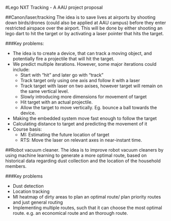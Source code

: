 #Lego NXT Tracking - A AAU project proposal


##Canon/laser/tracking
The idea is to save lives at airports by shooting down birds/drones (could also be applied at AAU campus) before they enter restricted airspace over the airport. This will be done by either shooting an lego dart to hit the target or by activating a laser pointer that hits the target. 


###Key problems:
- The idea is to create a device, that can track a moving object, and potentially fire a projectile that will hit the target.
- We predict multiple iterations. However, some major iterations could include:
	- Start with “hit” and later go with “track”
	- Track target only using one axis and follow it with a laser
	- Track target with laser on two axises, however target will remain on the same vertical level.
	- Slowly introducing more dimensions for movement of target
	- Hit target with an actual projectile.
	- Allow the target to move vertically. Eg. bounce a ball towards the device.
- Making the embedded system move fast enough to follow the target
- Calculating distance to target and predicting the movement of it
- Course basis:
	- MI: Estimating the future location of target
	- RTS: Move the laser on relevant axes in near-instant time.


##Robot vacuum cleaner.
The idea is to improve robot vacuum cleaners by using machine learning to generate a more optimal route, based on historical data regarding dust collection and the location of the household members.

###Key problems
- Dust detection
- Location tracking
- MI heatmap of dirty areas to plan an optimal route/ plan priority routes and just general routing
- Implementing multiple routes, such that it can choose the most optimal route. e.g. an economical route and an thorough route.






